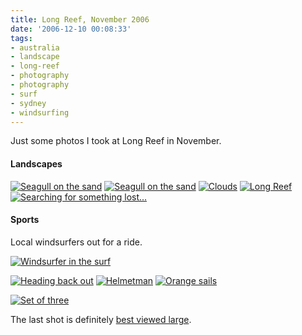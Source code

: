 ```yaml
---
title: Long Reef, November 2006
date: '2006-12-10 00:08:33'
tags:
- australia
- landscape
- long-reef
- photography
- photography
- surf
- sydney
- windsurfing
---
```


Just some photos I took at Long Reef in November.
<h4>Landscapes</h4>
<a href="http://flickr.com/photos/jufemaiz/297162806/"><img alt="Seagull on the sand" title="Seagull on the sand" src="http://static.flickr.com/106/297162806_03b654eee1.jpg" /></a> <a href="http://flickr.com/photos/jufemaiz/297162998/"><img alt="Seagull on the sand" title="Seagull on the sand" src="http://static.flickr.com/122/297162998_626c4ef19b.jpg?v=0" /></a> <a href="http://flickr.com/photos/jufemaiz/297163099/"><img alt="Clouds" title="Clouds" src="http://static.flickr.com/109/297163099_b5afbdde84.jpg?v=0" /></a> <a href="http://flickr.com/photos/jufemaiz/297163206/"><img alt="Long Reef" title="Long Reef" src="http://static.flickr.com/105/297163206_ac33333a7e.jpg?v=0" /></a> <a href="http://flickr.com/photos/jufemaiz/297163336/"><img alt="Searching for something lost..." title="Searching for something lost..." src="http://static.flickr.com/115/297163336_8bf21011d4.jpg?v=0" /></a>
<h4>Sports</h4>
Local windsurfers out for a ride.

<a href="http://flickr.com/photos/jufemaiz/297164108/"><img alt="Windsurfer in the surf" title="Windsurfer in the surf" src="http://static.flickr.com/118/297164108_b5b95ce996.jpg?v=0" /></a>

<a href="http://flickr.com/photos/jufemaiz/297164239/"><img alt="Heading back out" title="Heading back out" src="http://static.flickr.com/109/297164239_c4a7dceef0_m.jpg?v=0" /></a> <a href="http://flickr.com/photos/jufemaiz/297164367/"><img alt="Helmetman" title="Helmetman" src="http://static.flickr.com/121/297164367_06ea1f3949_m.jpg?v=0" /></a> <a href="http://flickr.com/photos/jufemaiz/297164619/"><img alt="Orange sails" title="Orange sails" src="http://static.flickr.com/117/297164619_51ee770d16_m.jpg?v=0" /></a>

<a href="http://flickr.com/photos/jufemaiz/297165161/"><img alt="Set of three" title="Set of three" src="http://static.flickr.com/105/297165161_02bf80a3c0.jpg?v=0" /></a>

The last shot is definitely <a href="http://flickr.com/photo_zoom.gne?id=297165161&size=l">best viewed large</a>.
